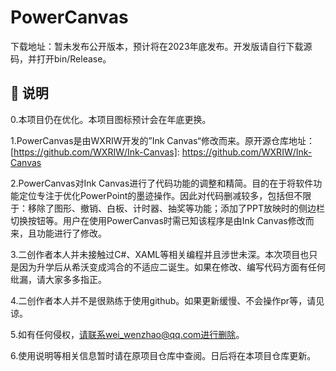

# PowerCanvas

下载地址：暂未发布公开版本，预计将在2023年底发布。开发版请自行下载源码，并打开bin/Release。



## 📗 说明
0.本项目仍在优化。本项目图标预计会在年底更换。

1.PowerCanvas是由WXRIW开发的”Ink Canvas“修改而来。原开源仓库地址：[https://github.com/WXRIW/Ink-Canvas]: https://github.com/WXRIW/Ink-Canvas

2.PowerCanvas对Ink Canvas进行了代码功能的调整和精简。目的在于将软件功能定位专注于优化PowerPoint的墨迹操作。因此对代码删减较多，包括但不限于：移除了图形、撤销、白板、计时器、抽奖等功能；添加了PPT放映时的侧边栏切换按钮等。用户在使用PowerCanvas时需已知该程序是由Ink Canvas修改而来，且功能进行了修改。

3.二创作者本人并未接触过C#、XAML等相关编程并且涉世未深。本次项目也只是因为升学后从希沃变成鸿合的不适应二诞生。如果在修改、编写代码方面有任何纰漏，请大家多多指正。

4.二创作者本人并不是很熟练于使用github。如果更新缓慢、不会操作pr等，请见谅。

5.如有任何侵权，请联系wei_wenzhao@qq.com进行删除。

6.使用说明等相关信息暂时请在原项目仓库中查阅。日后将在本项目仓库更新。
